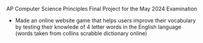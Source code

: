 AP Computer Science Principles Final Project for the May 2024 Examination
- Made an online website game that helps users improve their vocabulary by testing their knowlede of 4 letter words in the English language (words taken from collins scrabble dictionary online)
